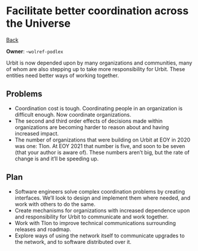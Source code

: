 # Facilitate better coordination across the Universe

[Back](/../../#Q1)

**Owner**: `~wolref-podlex`

Urbit is now depended upon by many organizations and communities, many of whom
are also stepping up to take more responsibility for Urbit. These entities need
better ways of working together.

## Problems

- Coordination cost is tough. Coordinating people in an organization is
  difficult enough. Now coordinate organizations.
- The second and third order effects of decisions made within organizations are
  becoming harder to reason about and having increased impact.
- The number of organizations that were building on Urbit at EOY in 2020 was
  one: Tlon. At EOY 2021 that number is five, and soon to be seven (that your
  author is aware of). These numbers aren’t big, but the rate of change is and
  it’ll be speeding up.

## Plan

- Software engineers solve complex coordination problems by creating interfaces.
  We’ll look to design and implement them where needed, and work with others to
  do the same.
- Create mechanisms for organizations with increased dependence upon and
  responsibility for Urbit to communicate and work together.
- Work with Tlon to improve technical communications surrounding releases and
  roadmap.
- Explore ways of using the network itself to communicate upgrades to the
  network, and to software distributed over it.
